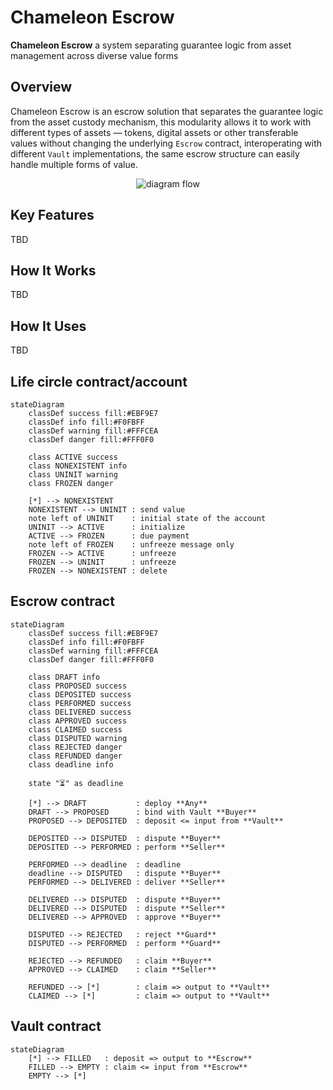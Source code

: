 # Chameleon Escrow

**Chameleon Escrow** a system separating guarantee logic from asset management across diverse value forms

## Overview

Chameleon Escrow is an escrow solution that separates the guarantee logic from the asset custody mechanism, this modularity allows it to work with different types of assets — tokens, digital assets or other transferable values without changing the underlying `Escrow` contract, interoperating with different `Vault` implementations, the same escrow structure can easily handle multiple forms of value.

<p align="center">
    <img alt="diagram flow" src="https://www.plantuml.com/plantuml/svg/fPLHJzim58NV_IkkseUz36X1soXI9-esYJf1YL8epoQvj16kdSKEXVtwEOuttAYP4Ej3rTnxVFpTOwkvL9gLkjfoyccZTQ4kJauApaHTEKxbzaJXpmf5YaTPpjObsnAYKiOHHby7iCiplI7gAHS5CorG6vR9NIxMyCYuGkArCdna5TUX57h1jWYzERs6cECBB9bGds4XjNG_LrXcJB3UuTNB_1V2y8lNf2nzMfUo4jbKSbb2F_mMZaBgAM8pOPxcXHahPbbM0vuEV0VvygS-zEj_nOIbsZWlaNCitKDKiJ8Zv46-GEzsWt1Je805wfqidthG7mn6vy6456zRm_qIc89UuzBRRqMsPJrx99L6aUfS2WM1IakvsokjwYpsbrExd5QljJ6A30mMSQ2sIiXu33Cik7nrbZ0U4rPfAQhj0vOmF1wIXWoEZhuRrWjeGdWq5Ww26O1dfj5qYHd6o9h61MJMsHKjdrVpXG-vWTlbUkEcoD0thI73d7CJ-c7AKqDPp-CWgG-vbG9VFKPAxgc7eqmiJcChFfL23KepNQcQMgfSOqOSWDidtJ2nnZrUQdaJL98_eyzhpFl3oNGKXZ2zciol2PYFDyMPcQ8kjVEkj88uICARn2tnegcVwoXRr4uUp1o_rJaKv-lGRQSLTnV4BBYQhuBalH1E_XyG_fawXaaS9pUheCL06mRQPd3oRWJQYK0xSt2drv522y1g3-t_TWSzFri0jvTtDG_aWrmXz4zdvsV1598Wl5lC3boehXXdysLyT_lk69tyup7Qlx166pc49FWHJ6zR15534BK9dBgR8EeaYBhkaikzAuBs_dN27pX8-i-3fCJq2Baqt_NBzZS0"/>
</p>

## Key Features

TBD

## How It Works

TBD

## How It Uses

TBD

## Life circle contract/account

```mermaid
stateDiagram
    classDef success fill:#EBF9E7
    classDef info fill:#F0FBFF
    classDef warning fill:#FFFCEA
    classDef danger fill:#FFF0F0

    class ACTIVE success
    class NONEXISTENT info
    class UNINIT warning
    class FROZEN danger

    [*] --> NONEXISTENT
    NONEXISTENT --> UNINIT : send value
    note left of UNINIT    : initial state of the account
    UNINIT --> ACTIVE      : initialize
    ACTIVE --> FROZEN      : due payment
    note left of FROZEN    : unfreeze message only
    FROZEN --> ACTIVE      : unfreeze
    FROZEN --> UNINIT      : unfreeze
    FROZEN --> NONEXISTENT : delete
```

## Escrow contract

```mermaid
stateDiagram
    classDef success fill:#EBF9E7
    classDef info fill:#F0FBFF
    classDef warning fill:#FFFCEA
    classDef danger fill:#FFF0F0

    class DRAFT info
    class PROPOSED success
    class DEPOSITED success
    class PERFORMED success
    class DELIVERED success
    class APPROVED success
    class CLAIMED success
    class DISPUTED warning
    class REJECTED danger
    class REFUNDED danger
    class deadline info

    state "⏳" as deadline

    [*] --> DRAFT           : deploy **Any**
    DRAFT --> PROPOSED      : bind with Vault **Buyer**
    PROPOSED --> DEPOSITED  : deposit <= input from **Vault**

    DEPOSITED --> DISPUTED  : dispute **Buyer**
    DEPOSITED --> PERFORMED : perform **Seller**

    PERFORMED --> deadline  : deadline
    deadline --> DISPUTED   : dispute **Buyer**
    PERFORMED --> DELIVERED : deliver **Seller**

    DELIVERED --> DISPUTED  : dispute **Buyer**
    DELIVERED --> DISPUTED  : dispute **Seller**
    DELIVERED --> APPROVED  : approve **Buyer**

    DISPUTED --> REJECTED   : reject **Guard**
    DISPUTED --> PERFORMED  : perform **Guard**

    REJECTED --> REFUNDED   : claim **Buyer**
    APPROVED --> CLAIMED    : claim **Seller**

    REFUNDED --> [*]        : claim => output to **Vault**
    CLAIMED --> [*]         : claim => output to **Vault**
```

## Vault contract

```mermaid
stateDiagram
    [*] --> FILLED   : deposit => output to **Escrow**
    FILLED --> EMPTY : claim <= input from **Escrow**
    EMPTY --> [*]
```
